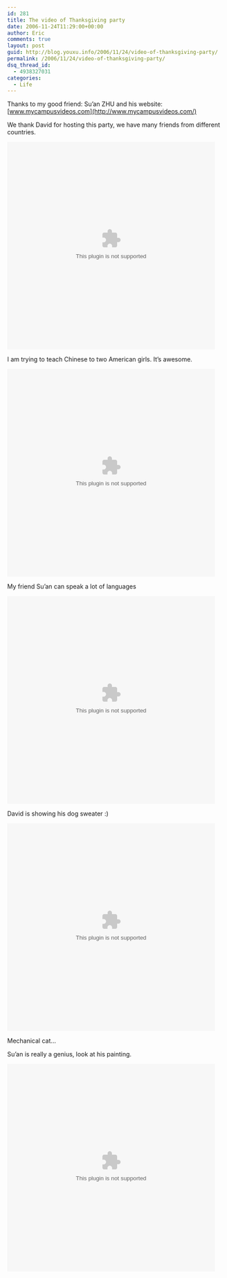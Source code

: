 ```yaml
---
id: 281
title: The video of Thanksgiving party
date: 2006-11-24T11:29:00+00:00
author: Eric
comments: true
layout: post
guid: http://blog.youxu.info/2006/11/24/video-of-thanksgiving-party/
permalink: /2006/11/24/video-of-thanksgiving-party/
dsq_thread_id:
  - 4938327031
categories:
  - Life
---
```

Thanks to my good friend: Su&#8217;an ZHU and his website: [www.mycampusvideos.com](http://www.mycampusvideos.com/)

We thank David for hosting this party, we have many friends from different countries.
  


<embed src='http://www.mycampusvideos.com/uploads/flvplayer.swf?file=696_thanksgiving_party.flv' height='480' width='480'>
</embed>

I am trying to teach Chinese to two American girls. It&#8217;s awesome.
  


<embed src='http://www.mycampusvideos.com/uploads/flvplayer.swf?file=697_teach_chinese.flv' height='480' width='480'>
</embed>


  
My friend Su&#8217;an can speak a lot of languages
  


<embed src='http://www.mycampusvideos.com/uploads/flvplayer.swf?file=698_I_love_you_in_languages.flv' height='480' width='480'>
</embed>


  
David is showing his dog sweater :)
  


<embed src='http://www.mycampusvideos.com/uploads/flvplayer.swf?file=699_Dog_sweater.flv' height='480' width='480'>
</embed>


  
Mechanical cat&#8230;
  
Su&#8217;an is really a genius, look at his painting.
  


<embed src='http://www.mycampusvideos.com/uploads/flvplayer.swf?file=700_drawing.flv' height='480' width='480'>
</embed>